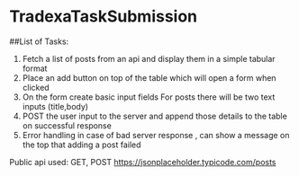 # TradexaTaskSubmission


##List of Tasks:
1. Fetch a list of posts from an api and display them in a simple tabular format
2. Place an add button on top of the table which will open a form when clicked
3. On the form create basic input fields
   For posts there will be two text inputs (title,body)
4. POST the user input to the server and append those details to the table on successful 
   response
5. Error handling in case of bad server response , can show a message on the top that
   adding a post failed
   
Public api used:
  GET, POST https://jsonplaceholder.typicode.com/posts

